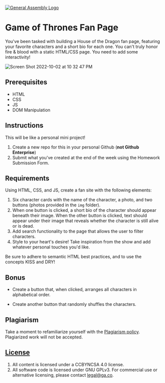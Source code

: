 [![General Assembly Logo](https://camo.githubusercontent.com/1a91b05b8f4d44b5bbfb83abac2b0996d8e26c92/687474703a2f2f692e696d6775722e636f6d2f6b6538555354712e706e67)](https://generalassemb.ly/education/web-development-immersive)

# Game of Thrones Fan Page

You've been tasked with building a House of the Dragon fan page, featuring your
favorite characters and a short bio for each one. You can't truly honor fire & blood with a static HTML/CSS page. You need to add some
interactivity!

![Screen Shot 2022-10-02 at 10 32 47 PM](https://media.git.generalassemb.ly/user/35743/files/e211f455-2a1c-48a8-816b-2bdc28309ce8)


## Prerequisites

- HTML
- CSS
- JS
- DOM Manipulation

## Instructions

This will be like a personal mini project! 

1. Create a new repo for this in your personal Github (**not Github Enterprise**)
2. Submit what you've created at the end of the week using the Homework Submission Form.

## Requirements

Using HTML, CSS, and JS, create a fan site with the following elements:

1. Six character cards with the name of the character, a photo, and two buttons (photos provided in the `img` folder).
2. When one button is clicked, a short bio of the character should appear beneath their image.  When the other button is clicked, text should appear under their image that reveals whether the character is still alive or is dead.
3. Add search functionality to the page that allows the user to filter characters.
4. Style to your heart's desire! Take inspiration from the show and add whatever personal touches you'd like.

Be sure to adhere to semantic HTML best practices, and to use the concepts KISS and DRY!


## Bonus

- Create a button that, when clicked, arranges all characters in alphabetical
  order.

- Create another button that randomly shuffles the characters.


## Plagiarism

Take a moment to refamiliarize yourself with the
[Plagiarism policy](https://git.generalassemb.ly/DC-WDI/Administrative/blob/master/plagiarism.md).
Plagiarized work will not be accepted.

## [License](LICENSE)

1.  All content is licensed under a CC­BY­NC­SA 4.0 license.
1.  All software code is licensed under GNU GPLv3. For commercial use or
    alternative licensing, please contact legal@ga.co.
